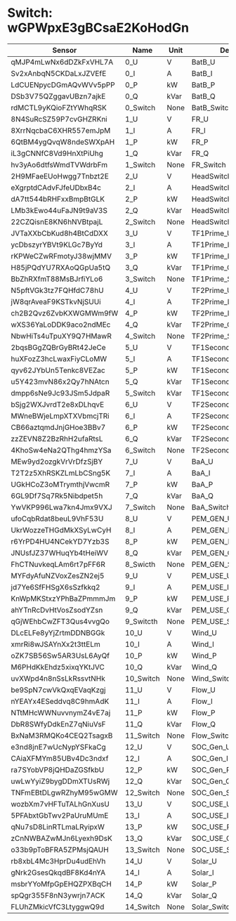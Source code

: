 # Switch: wGPWpxE3gBCsaE2KoHodGn

| Sensor                 | Name      | Unit | Desc                | DisplayType |
| ---------------------- | --------- | ---- | ------------------- | ----------- |
|qMJP4mLwNx6dDZkFxVHL7A|0_U|V|BatB_U|line|
|Sv2xAnbqN5CKDaLxJZVEfE|0_I|A|BatB_I|line|
|LdCUENpycDGmAQvWVv5pPP|0_P|kW|BatB_P|line|
|DSb3V75QZggavUBzn7ajkE|0_Q|kVar|BatB_Q|line|
|rdMCTL9yKQioFZtYWhqRSK|0_Switch|None|BatB_Switch|num|
|8N4SuRcSZ59P7cvGHZRKni|1_U|V|FR_U|line|
|8XrrNqcbaC6XHR557emJpM|1_I|A|FR_I|line|
|6QtBM4ygQvqW8ndeSWXpAH|1_P|kW|FR_P|line|
|iL3gCNNfC8Vd9HnXtPiUhg|1_Q|kVar|FR_Q|line|
|hv3yAo6dtfsWmdTVWdrbFm|1_Switch|None|FR_Switch|num|
|2H9MFaeEUoHwgg7Tnbzt2E|2_U|V|HeadSwitch_U|line|
|eXgrptdCAdvFJfeUDbxB4c|2_I|A|HeadSwitch_I|line|
|dA7tt544bRHFxxBmpBtGLK|2_P|kW|HeadSwitch_P|line|
|LMb3kEwo44uFaJN9t9aV3S|2_Q|kVar|HeadSwitch_Q|line|
|22CZQisnE8KN6hNVBtpajL|2_Switch|None|HeadSwitch_Switch|num|
|JVTaXXbCbKud8h4BtCdDXX|3_U|V|TF1Prime_U|line|
|ycDbszyrYBVt9KLGc7ByYd|3_I|A|TF1Prime_I|line|
|rKPWeCZwRFmotyJ38wjMMV|3_P|kW|TF1Prime_P|line|
|H85jPQdYU7RXAoQGpUa5tQ|3_Q|kVar|TF1Prime_Q|line|
|BbZhRXfmT88MsBJrfiYLo6|3_Switch|None|TF1Prime_Switch|num|
|N5pftVGk3tz7FQHfdC78hU|4_U|V|TF2Prime_U|line|
|jW8qrAveaF9KSTkvNjSUUi|4_I|A|TF2Prime_I|line|
|ch2B2Qvz6ZvbKXWGMWm9fW|4_P|kW|TF2Prime_P|line|
|wXS36YaLoDDK9aco2ndMEc|4_Q|kVar|TF2Prime_Q|line|
|NbwHiTs4uTpuXY9Q7HMawR|4_Switch|None|TF2Prime_Switch|num|
|2bqsBGgZQBrGyBRt42JeCe|5_U|V|TF1Secondary_U|line|
|huXFozZ3hcLwaxFiyCLoMW|5_I|A|TF1Secondary_I|line|
|qyv62JYbUn5Tenkc8VEZac|5_P|kW|TF1Secondary_P|line|
|u5Y423mvN86x2Qy7hNAtcn|5_Q|kVar|TF1Secondary_Q|line|
|dmpp6sNe9Jc93JSm5JdpaR|5_Switch|kVar|TF1Secondary_Switch|num|
|bSjg2WXJvrdT2e8xDLhqvE|6_U|V|TF2Secondary_U|line|
|MWneBWjeLmpXTXVbmcjTRi|6_I|A|TF2Secondary_I|line|
|CB66aztqmdJnjGHoe3BBv7|6_P|kW|TF2Secondary_P|line|
|zzZEVN8Z2BzRhH2ufaRtsL|6_Q|kVar|TF2Secondary_Q|line|
|4KhoSw4eNa2QThg4hmzYSa|6_Switch|None|TF2Secondary_Switch|num|
|MEw9yd2ozgkVrVrDfzSjBY|7_U|V|BaA_U|line|
|T2T2z5XhRSKZLmLbCSng5K|7_I|A|BaA_I|line|
|UGkHCoZ3oMTrymthjVwcmR|7_P|kW|BaA_P|line|
|6GL9Df7Sq7Rk5Nibdpet5h|7_Q|kVar|BaA_Q|line|
|YwVKP996Lwa7kn4Jmx9VXJ|7_Switch|None|BaA_Switch|num|
|ufoCqbRdat8beuL9VhF53U|8_U|V|PEM_GEN_U|line|
|UkrWozzeTHGdMkXSyLwCyH|8_I|A|PEM_GEN_I|line|
|r6YrPD4HU4NCekYD7Yzb3S|8_P|kW|PEM_GEN_P|line|
|JNUsfJZ37WHuqYb4tHeiWV|8_Q|kVar|PEM_GEN_Q|line|
|FhCTNuvkeqLAm6rt7pFF6R|8_Swicth|None|PEM_GEN_Switch|num|
|MYFdyAfuNZVoxZesZN2ej5|9_U|V|PEM_USE_U|line|
|jd7Ye6SfFHSgX6sSzfkkq2|9_I|A|PEM_USE_I|line|
|KnWpMKStxzYPhBaZPmmmJm|9_P|kW|PEM_USE_P|line|
|ahYTnRcDvHtVosZsodYZsn|9_Q|kVar|PEM_USE_Q|line|
|qGjWEhbCwZFT3Qus4vvgQo|9_Switcth|None|PEM_USE_Switch|num|
|DLcELFe8yYjZrtmDDNBGGk|10_U|V|Wind_U|line|
|xmrRi8wJSAYnXx2t3ttELm|10_I|A|Wind_I|line|
|oZK7SB56Sw5AR3UsL6AyQf|10_P|kW|Wind_P|line|
|M6PHdKkEhdz5xixqYKtJVC|10_Q|kVar|Wind_Q|line|
|uvXWpd4n8nSsLkRssvtNHk|10_Switch|None|Wind_Switch|num|
|be9SpN7cwVkQxqEVaqKzgj|11_U|V|Flow_U|line|
|nYEAYx4ESeddvq8C9hmAdK|11_I|A|Flow_I|line|
|NTtMHcWWNuvvnymZ4vE7aj|11_P|kW|Flow_P|line|
|DbR8SWfyDdkEnZ7qNiuVsF|11_Q|kVar|Flow_Q|line|
|BxNaM3RMQKo4CEQ2TsagxB|11_Switch|None|Flow_Switch|num|
|e3nd8jnE7wUcNypYSFkaCg|12_U|V|SOC_Gen_U|line|
|CAiaXFMYm85UBv4Dc3ndxf|12_I|A|SOC_Gen_I|line|
|ra7SYobVP8jQHDaZGSfkbU|12_P|kW|SOC_Gen_P|line|
|uwLwYyiZ9bygDDmXTUsRWj|12_Q|kVar|SOC_Gen_Q|line|
|TNFmEBtDLgwRZhyM95wGMW|12_Switch|None|SOC_Gen_Switch|num|
|wozbXm7vHFTuTALhGnXusU|13_U|V|SOC_USE_U|line|
|5PFAbxtGbTwv2PaUruMUmE|13_I|A|SOC_USE_I|line|
|qNu7sD8LinRTLmaLRyipxW|13_P|kW|SOC_USE_P|line|
|zCnNWBAZwMJn6Lyexh9DsK|13_Q|kVar|SOC_USE_Q|line|
|o33b9pToBFRA5ZPMsjQAUH|13_Switch|None|SOC_USE_Switch|num|
|rb8xbL4Mc3HprDu4udEhVh|14_U|V|Solar_U|line|
|gNrk2GsesQkqdBF8Kd4nYA|14_I|A|Solar_I|line|
|msbrYYoMfpGpEHQZPXBqCH|14_P|kW|Solar_P|line|
|spQgr355F8nN3ywrjn7ACK|14_Q|kVar|Solar_Q|line|
|FLUhZMkicVfC3LtyggwQ9d|14_Switch|None|Solar_Switch|num|